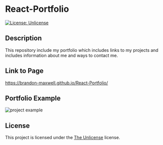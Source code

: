 # React-Portfolio
[![License: Unlicense](https://img.shields.io/badge/license-Unlicense-blue.svg)](http://unlicense.org/)

## Description
This repository include my portfolio which includes links to my projects and includes information about me and ways to contact me.

## Link to Page
https://brandon-maxwell.github.io/React-Portfolio/

## Portfolio Example
![project example](src/assets/images/portfolio-gif.gif)

## License 
This project is licensed under the [The Unlicense](http://unlicense.org/) license.

